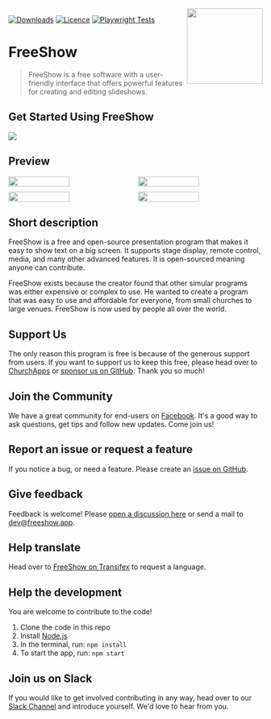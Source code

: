 <img align="right" width="150" height="150" src="https://github.com/ChurchApps/FreeShow/assets/17619496/02ac9807-1f47-47fc-b895-b35f857c2b57">

[![Downloads](https://img.shields.io/github/downloads/ChurchApps/freeshow/total)](https://github.com/ChurchApps/freeshow/releases)
[![Licence](https://img.shields.io/badge/licence-GPL-blue.svg)](https://github.com/ChurchApps/freeshow/blob/main/LICENSE)
[![Playwright Tests](https://github.com/ChurchApps/FreeShow/actions/workflows/playwright.yml/badge.svg?branch=dev)](https://github.com/ChurchApps/FreeShow/actions/workflows/playwright.yml)

# FreeShow

> FreeShow is a free software with a user-friendly interface that offers powerful features for creating and editing slideshows.

## Get Started Using FreeShow

[![](https://markdown-videos.vercel.app/youtube/9_1lUNcrU1w)](https://youtu.be/9_1lUNcrU1w)

## Preview

<div style="display: flex;gap: 10px;">
    <img style="width: 49%;" src="https://github.com/ChurchApps/FreeShow/assets/1447203/0e5e832d-9bb8-4c64-98cc-04f0ce3f966e">
    <img style="width: 49%;" src="https://github.com/ChurchApps/FreeShow/assets/1447203/c1d71b2f-d873-4125-9f04-339e234e55f9">
</div>
<div style="display: flex;gap: 10px;margin-top: 10px;">
    <img style="width: 49%;" src="https://github.com/ChurchApps/FreeShow/assets/1447203/39c344fd-5c22-4019-9cae-c6307364d580">
    <img style="width: 49%;" src="https://github.com/ChurchApps/FreeShow/assets/1447203/b1275bfc-e966-4813-962e-a7350ba6a84a">
</div>

## Short description

FreeShow is a free and open-source presentation program that makes it easy to show text on a big screen. It supports stage display, remote control, media, and many other advanced features. It is open-sourced meaning anyone can contribute.

FreeShow exists because the creator found that other simular programs was either expensive or complex to use. He wanted to create a program that was easy to use and affordable for everyone, from small churches to large venues. FreeShow is now used by people all over the world.

## Support Us

The only reason this program is free is because of the generous support from users. If you want to support us to keep this free, please head over to [ChurchApps](https://churchapps/partner) or [sponsor us on GitHub](https://github.com/sponsors/ChurchApps/). Thank you so much!

## Join the Community

We have a great community for end-users on [Facebook](https://www.facebook.com/groups/freeshowapp). It's a good way to ask questions, get tips and follow new updates. Come join us!

## Report an issue or request a feature

If you notice a bug, or need a feature. Please create an [issue on GitHub](https://github.com/ChurchApps/freeshow/issues).

## Give feedback

Feedback is welcome! Please [open a discussion here](https://github.com/orgs/ChurchApps/discussions/categories/freeshow) or send a mail to [dev@freeshow.app](mailto:dev@freeshow.app).

## Help translate

Head over to [FreeShow on Transifex](https://app.transifex.com/nettbiter/freeshow/) to request a language.

## Help the development

You are welcome to contribute to the code!

1. Clone the code in this repo
2. Install [Node.js](https://nodejs.org/en/download/)
3. In the terminal, run: `npm install`
4. To start the app, run: `npm start`

## Join us on Slack

If you would like to get involved contributing in any way, head over to our [Slack Channel](https://join.slack.com/t/livechurchsolutions/shared_invite/zt-i88etpo5-ZZhYsQwQLVclW12DKtVflg) and introduce yourself. We'd love to hear from you.

